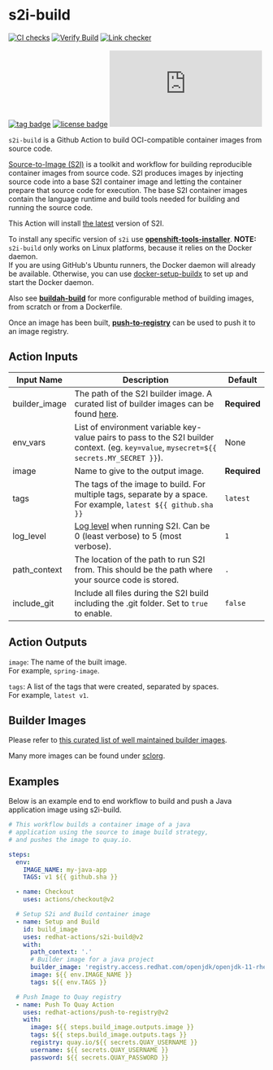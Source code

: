 # s2i-build
[![CI checks](https://github.com/redhat-actions/s2i-build/workflows/CI%20checks/badge.svg)](https://github.com/redhat-actions/s2i-build/actions?query=workflow%3A%22CI+checks%22)
[![Verify Build](https://github.com/redhat-actions/s2i-build/workflows/Verify%20Build/badge.svg)](https://github.com/redhat-actions/s2i-build/actions?query=workflow%3A%22Verify+Build%22)
[![Link checker](https://github.com/redhat-actions/s2i-build/workflows/Link%20checker/badge.svg)](https://github.com/redhat-actions/s2i-build/actions?query=workflow%3A%22Link+checker%22)
<br></br>
[![tag badge](https://img.shields.io/github/v/tag/redhat-actions/s2i-build)](https://github.com/redhat-actions/s2i-build/tags)
[![license badge](https://img.shields.io/github/license/redhat-actions/s2i-build)](./LICENSE)
[![size badge](https://img.shields.io/github/size/redhat-actions/s2i-build/dist/index.js)](./dist)

`s2i-build` is a Github Action to build OCI-compatible container images from source code.

[Source-to-Image (S2I)](https://github.com/openshift/source-to-image) is a toolkit and workflow for building reproducible
container images from source code.
S2I produces images by injecting source code into a base S2I container image
and letting the container prepare that source code for execution. The base
S2I container images contain the language runtime and build tools needed for
building and running the source code.

This Action will install [the latest](https://github.com/openshift/source-to-image/releases/tag/v1.3.1) version of S2I.

To install any specific version of `s2i` use [**openshift-tools-installer**](https://github.com/marketplace/actions/openshift-tools-installer).
**NOTE:**
`s2i-build` only works on Linux platforms, because it relies on the Docker daemon.<br>
If you are using GitHub's Ubuntu runners, the Docker daemon will already be available.
Otherwise, you can use [docker-setup-buildx](https://github.com/marketplace/actions/docker-setup-buildx) to set up and start the Docker daemon.

Also see [**buildah-build**](https://github.com/marketplace/actions/buildah-build) for more configurable method of building images, from scratch or from a Dockerfile.

Once an image has been built, [**push-to-registry**](https://github.com/marketplace/actions/push-to-registry) can be used to push it to an image registry.

<a id="action-inputs"></a>

## Action Inputs

| Input Name | Description | Default |
| ---------- | ----------- | ------- |
| builder_image | The path of the S2I builder image. A curated list of builder images can be found [here](./builder-images.md). | **Required**
| env_vars | List of environment variable key-value pairs to pass to the S2I builder context. (eg. `key=value`, `mysecret=${{ secrets.MY_SECRET }}`). | None
| image | Name to give to the output image. | **Required**
| tags | The tags of the image to build. For multiple tags, separate by a space. For example, `latest ${{ github.sha }}` | `latest`
| log_level | [Log level](https://github.com/openshift/source-to-image/blob/master/docs/cli.md#log-levels) when running S2I. Can be 0 (least verbose) to 5 (most verbose). | `1`
| path_context | The location of the path to run S2I from. This should be the path where your source code is stored. | `.`
| include_git | Include all files during the S2I build including the .git folder. Set to `true` to enable. | `false`

<a id="outputs"></a>

## Action Outputs

`image`: The name of the built image.<br>
For example, `spring-image`.

`tags`: A list of the tags that were created, separated by spaces.<br>
For example, `latest v1`.

## Builder Images

Please refer to [this curated list of well maintained builder images](./builder-images.md). 

Many more images can be found under [sclorg](https://github.com/sclorg/).

## Examples

Below is an example end to end workflow to build and push a Java application image using s2i-build.

```yaml
# This workflow builds a container image of a java
# application using the source to image build strategy,
# and pushes the image to quay.io.

steps:
  env:
    IMAGE_NAME: my-java-app
    TAGS: v1 ${{ github.sha }}

  - name: Checkout
    uses: actions/checkout@v2

  # Setup S2i and Build container image
  - name: Setup and Build
    id: build_image
    uses: redhat-actions/s2i-build@v2
    with:
      path_context: '.'
      # Builder image for a java project
      builder_image: 'registry.access.redhat.com/openjdk/openjdk-11-rhel7'
      image: ${{ env.IMAGE_NAME }}
      tags: ${{ env.TAGS }}

  # Push Image to Quay registry
  - name: Push To Quay Action
    uses: redhat-actions/push-to-registry@v2
    with:
      image: ${{ steps.build_image.outputs.image }}
      tags: ${{ steps.build_image.outputs.tags }}
      registry: quay.io/${{ secrets.QUAY_USERNAME }}
      username: ${{ secrets.QUAY_USERNAME }}
      password: ${{ secrets.QUAY_PASSWORD }}
```
